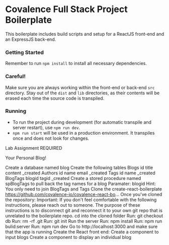 # Covalence Full Stack Project Boilerplate
This boilerplate includes build scripts and setup for a ReactJS front-end and an ExpressJS back-end.

### Getting Started
Remember to run `npm install` to install all necessary dependencies.

### Careful!
Make sure you are always working within the front-end or back-end `src` directory. Stay out of the `dist` and `lib` directories, as their contents will be erased each time the source code is transpiled.

### Running
* To run the project during development (for automatic transpile and server restart), use `npm run dev`.
* `npm run start` will be used in a production environment. It transpiles once and does not look for changes.

Lab Assignment
REQUIRED

Your Personal Blog!

Create a database named blog
Create the following tables
Blogs
id
title
content
_created
Authors
id
name
email
_created
Tags
id
name
_created
BlogTags
blogid
tagid
_created
Create a stored procedure named spBlogTags to pull back the tag names for a blog
Paramater: blogid
Hint: You only need to join BlogTags and Tags
Clone the create-react-boilerplate
https://github.com/covalence-io/covalence-react-bo...
Once you've cloned the repository:
Important: If you don't feel comfortable with the following instructions, please reach out to someone.
The purpose of these instructions is to disconnect git and reconnect it to your own git repo that is unrelated to the boilerplate repo.
cd into the cloned folder
Run: git checkout db
Run: rm -rf .git
Run: git init
Run the server
Run: npm install
Run: npm run bulid:server
Run: npm run dev
Go to http://localhost:3000 and make sure that the app is running
Create the React front end:
Create a component to input blogs
Create a component to display an individual blog